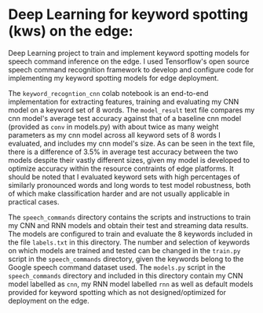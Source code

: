 # Deep Learning for keyword spotting (kws) on the edge:
Deep Learning project to train and implement keyword spotting models for speech command inference on the edge. I used Tensorflow's open source speech command recognition framework to develop and configure code for implementing my keyword spotting models for edge deployment.

The `keyword_recogntion_cnn` colab notebook is an end-to-end implementation for extracting features, training and evaluating my CNN model on a keyword set of 8 words. The `model_result` text file compares my cnn model's average test accuracy against that of a baseline cnn model (provided as ``conv`` in models.py) with about twice as many weight parameters as my cnn model across all keyword sets of 8 words I evaluated, and includes my cnn model's size. As can be seen in the text file, there is a difference of 3.5% in average test accuracy between the two models despite their vastly different sizes, given my model is developed to optimize accuracy within the resource contraints of edge platforms. It should be noted that I evaluated keyword sets with high percentages of similarly pronounced words and long words to test model robustness, both of which make classification harder and are not usually applicable in practical cases. 

The `speech_commands` directory contains the scripts and instructions to train my CNN and RNN models and obtain their test and streaming data results. The models are configured to train and evaluate the 8 keywords included in the file `labels.txt` in this directory. The number and selection of keywords on which models are trained and tested can be changed in the `train.py` script in the `speech_commands` directory, given the keywords belong to the Google speech command dataset used. The `models.py` script in the `speech_commands` directory and included in this directory contain my CNN model labelled as ``cnn``, my RNN model labelled ``rnn`` as well as default models provided for keyword spotting which as not designed/optimized for deployment on the edge.   
